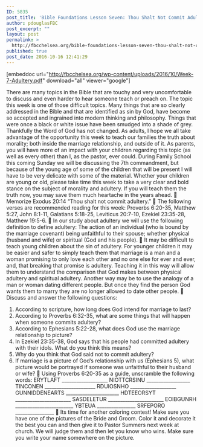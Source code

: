 ```yaml
---
ID: 5835
post_title: 'Bible Foundations Lesson Seven: Thou Shalt Not Commit Adultery'
author: pdouglasFBC
post_excerpt: ""
layout: post
permalink: >
  http://fbcchelsea.org/bible-foundations-lesson-seven-thou-shalt-not-commit-adultery/
published: true
post_date: 2016-10-16 12:41:29
---
```

[embeddoc url="http://fbcchelsea.org/wp-content/uploads/2016/10/Week-7-Adultery.pdf" download="all" viewer="google"]

There are many topics in the Bible that are touchy and very uncomfortable to discuss and even harder to hear someone teach or preach on. The topic this week is one of those difficult topics. Many things that are so clearly addressed in the Bible and that are identified as sin by God, have become so accepted and ingrained into modern thinking and philosophy. Things that were once a black or white issue have been smudged into a shade of grey. Thankfully the Word of God has not changed. As adults, I hope we all take advantage of the opportunity this week to teach our families the truth about morality; both inside the marriage relationship, and outside of it. As parents, you will have more of an impact with your children regarding this topic (as well as every other) than I, as the pastor, ever could.
During Family School this coming Sunday we will be discussing the 7th commandment, but because of the young age of some of the children that will be present I will have to be very delicate with some of the material. Whether your children are young or old, please take time this week to take a very clear and bold stance on the subject of morality and adultery. If you will teach them the truth now, you may save them much heartache in the years ahead.
 Memorize Exodus 20:14 “Thou shalt not commit adultery.”
 The following verses are recommended reading for this week: Proverbs 6:20-35, Matthew 5:27, John 8:1-11, Galatians 5:18-25, Leviticus 20:7-10, Ezekiel 23:35-28, Matthew 19:5-6.
 In our study about adultery we will use the following definition to define adultery: The action of an individual (who is bound by the marriage covenant) being unfaithful to their spouse; whether physical (husband and wife) or spiritual (God and his people).
 It may be difficult to teach young children about the sin of adultery. For younger children it may be easier and safer to simply teach them that marriage is a man and a woman promising to only love each other and no one else for ever and ever, and, that breaking that promise is adultery. Teaching it in this way will allow them to understand the comparison that God makes between physical adultery and spiritual adultery. Another way may be to use the analogy of a man or woman dating different people. But once they find the person God wants them to marry they are no longer allowed to date other people.
 Discuss and answer the following questions:
1. According to scripture, how long does God intend for marriage to
last?
2. According to Proverbs 6:32-35, what are some things that will
happen when someone commits adultery?
3. According to Ephesians 5:22-28, what does God use the marriage
relationship to picture?
4. In Ezekiel 23:35-38, God says that his people had committed
adultery with their idols. What do you think this means?
5. Why do you think that God said not to commit adultery?
6. If marriage is a picture of God’s relationship with us (Ephesians 5),
what picture would be portrayed if someone was unfaithful to their
husband or wife?
 Using Proverbs 6:20-35 as a guide, unscramble the following words:
ERYTLAFT ___________________
NIOTTCRSINU __________________
TINCONEN _____________________
RDUIOSNHO ___________________
GUNNIDDENEARTS ______________________
HDTEEORSYT _______________________
SASDELETUR _______________________
EOIBGUNRH ________________________
YBTEUA ________________
SRFEPORO ________________
 Its time for another coloring contest! Make sure you have one of the
pictures of the Bride and Groom. Color it and decorate it the best you can
and then give it to Pastor Summers next week at church. We will judge
them and then let you know who wins. Make sure you write your name
somewhere on the picture.